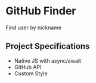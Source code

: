 # GitHub Finder

Find user by nickname

## Project Specifications

- Native JS with async/await
- GitHub API
- Custom Style
